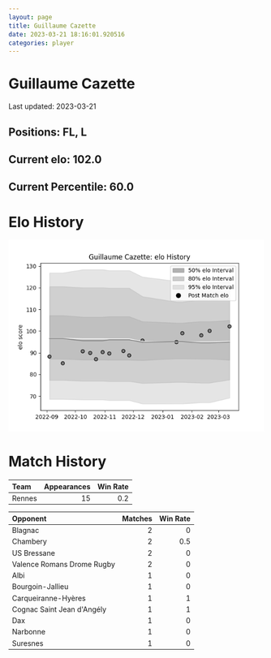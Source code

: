 ```yaml
---  
layout: page  
title: Guillaume Cazette  
date: 2023-03-21 18:16:01.920516  
categories: player  
---
```

# Guillaume Cazette


Last updated: 2023-03-21
## Positions: FL, L

## Current elo: 102.0

## Current Percentile: 60.0

# Elo History


![elo history](history_GuillaumeCazette.png)
# Match History


| Team   |   Appearances |   Win Rate |
|:-------|--------------:|-----------:|
| Rennes |            15 |        0.2 |

| Opponent                   |   Matches |   Win Rate |
|:---------------------------|----------:|-----------:|
| Blagnac                    |         2 |        0   |
| Chambery                   |         2 |        0.5 |
| US Bressane                |         2 |        0   |
| Valence Romans Drome Rugby |         2 |        0   |
| Albi                       |         1 |        0   |
| Bourgoin-Jallieu           |         1 |        0   |
| Carqueiranne-Hyères        |         1 |        1   |
| Cognac Saint Jean d'Angély |         1 |        1   |
| Dax                        |         1 |        0   |
| Narbonne                   |         1 |        0   |
| Suresnes                   |         1 |        0   |